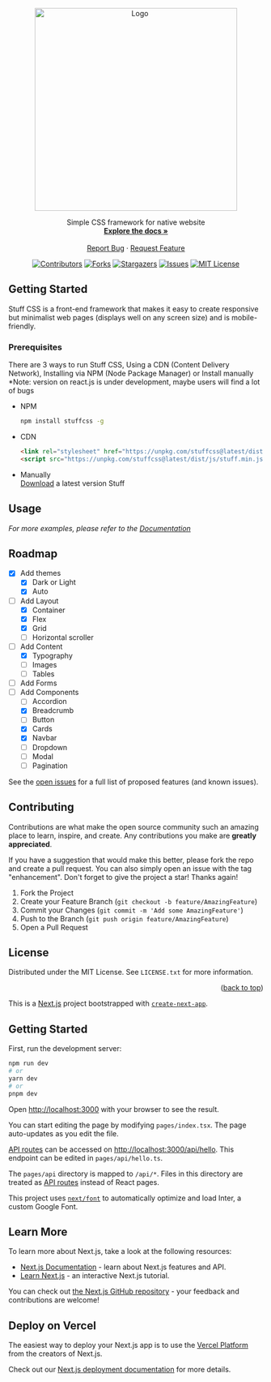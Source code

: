 <!-- PROJECT LOGO -->
<br />
<div align="center">
  <a href="https://github.com/fajarspace/stuff-css">
    <img src="https://github.com/fajarspace/Stuff-CSS/blob/master/docs/static/img/stuff-transparent.png?raw=true" alt="Logo" width="400">
  </a>
  <!-- <h3 align="center">Stuff CSS</h3> -->
  <p align="center">
    Simple CSS framework for native website
    <br />
    <a href="https://stuffcss.netlify.app"><strong>Explore the docs »</strong></a>
    <br />
    <br />
    <a href="https://github.com/fajarspace/stuff-css/issues">Report Bug</a>
    ·
    <a href="https://github.com/fajarspace/stuff-css/issues">Request Feature</a>
  </p>

[![Contributors][contributors-shield]][contributors-url]
[![Forks][forks-shield]][forks-url]
[![Stargazers][stars-shield]][stars-url]
[![Issues][issues-shield]][issues-url]
[![MIT License][license-shield]][license-url]

</div>

<!-- GETTING STARTED -->
## Getting Started

Stuff CSS is a front-end framework that makes it easy to create responsive but minimalist web pages (displays well on any screen size) and is mobile-friendly.

### Prerequisites

There are 3 ways to run Stuff CSS, Using a CDN (Content Delivery Network), Installing via NPM (Node Package Manager) or Install manually
*Note: version on react.js is under development, maybe users will find a lot of bugs

* NPM
  ```sh
  npm install stuffcss -g
  ```
* CDN
  ```html
  <link rel="stylesheet" href="https://unpkg.com/stuffcss@latest/dist/css/stuff.min.css">
  <script src="https://unpkg.com/stuffcss@latest/dist/js/stuff.min.js"></script>
  ```
* Manually <br>
  [Download](https://stuffcss.netlify.app) a latest version Stuff 

<!-- USAGE EXAMPLES -->
## Usage

_For more examples, please refer to the [Documentation](https://example.com)_

<!-- ROADMAP -->
## Roadmap

- [x] Add themes
    - [x] Dark or Light
    - [x] Auto
- [ ] Add Layout
    - [x] Container
    - [x] Flex
    - [x] Grid
    - [ ] Horizontal scroller
- [ ] Add Content
    - [x] Typography
    - [ ] Images
    - [ ] Tables
- [ ] Add Forms
- [ ] Add Components
    - [ ] Accordion
    - [x] Breadcrumb
    - [ ] Button
    - [x] Cards
    - [x] Navbar
    - [ ] Dropdown
    - [ ] Modal
    - [ ] Pagination

See the [open issues](https://github.com/fajarspace/stuff-css/issues) for a full list of proposed features (and known issues).



<!-- CONTRIBUTING -->
## Contributing

Contributions are what make the open source community such an amazing place to learn, inspire, and create. Any contributions you make are **greatly appreciated**.

If you have a suggestion that would make this better, please fork the repo and create a pull request. You can also simply open an issue with the tag "enhancement".
Don't forget to give the project a star! Thanks again!

1. Fork the Project
2. Create your Feature Branch (`git checkout -b feature/AmazingFeature`)
3. Commit your Changes (`git commit -m 'Add some AmazingFeature'`)
4. Push to the Branch (`git push origin feature/AmazingFeature`)
5. Open a Pull Request



<!-- LICENSE -->
## License

Distributed under the MIT License. See `LICENSE.txt` for more information.

<p align="right">(<a href="#readme-top">back to top</a>)</p>


<!-- MARKDOWN LINKS & IMAGES -->
<!-- https://www.markdownguide.org/basic-syntax/#reference-style-links -->
[contributors-shield]: https://img.shields.io/github/contributors/fajarspace/stuff-css.svg?style=for-the-badge
[contributors-url]: https://github.com/fajarspace/stuff-css/graphs/contributors
[forks-shield]: https://img.shields.io/github/forks/fajarspace/stuff-css.svg?style=for-the-badge
[forks-url]: https://github.com/fajarspace/stuff-css/network/members
[stars-shield]: https://img.shields.io/github/stars/fajarspace/stuff-css.svg?style=for-the-badge
[stars-url]: https://github.com/fajarspace/stuff-css/stargazers
[issues-shield]: https://img.shields.io/github/issues/fajarspace/stuff-css.svg?style=for-the-badge
[issues-url]: https://github.com/fajarspace/stuff-css/issues
[license-shield]: https://img.shields.io/github/license/fajarspace/stuff-css.svg?style=for-the-badge
[license-url]: https://github.com/fajarspace/stuff-css/blob/master/LICENSE.txt
[linkedin-shield]: https://img.shields.io/badge/-LinkedIn-black.svg?style=for-the-badge&logo=linkedin&colorB=555
[linkedin-url]: https://linkedin.com/in/othneildrew
[product-screenshot]: images/screenshot.png
[Next.js]: https://img.shields.io/badge/next.js-000000?style=for-the-badge&logo=nextdotjs&logoColor=white
[Next-url]: https://nextjs.org/
[React.js]: https://img.shields.io/badge/React-20232A?style=for-the-badge&logo=react&logoColor=61DAFB
[React-url]: https://reactjs.org/
[Vue.js]: https://img.shields.io/badge/Vue.js-35495E?style=for-the-badge&logo=vuedotjs&logoColor=4FC08D
[Vue-url]: https://vuejs.org/
[Angular.io]: https://img.shields.io/badge/Angular-DD0031?style=for-the-badge&logo=angular&logoColor=white
[Angular-url]: https://angular.io/
[Svelte.dev]: https://img.shields.io/badge/Svelte-4A4A55?style=for-the-badge&logo=svelte&logoColor=FF3E00
[Svelte-url]: https://svelte.dev/
[Laravel.com]: https://img.shields.io/badge/Laravel-FF2D20?style=for-the-badge&logo=laravel&logoColor=white
[Laravel-url]: https://laravel.com
[Bootstrap.com]: https://img.shields.io/badge/Bootstrap-563D7C?style=for-the-badge&logo=bootstrap&logoColor=white
[Bootstrap-url]: https://getbootstrap.com
[JQuery.com]: https://img.shields.io/badge/jQuery-0769AD?style=for-the-badge&logo=jquery&logoColor=white
[JQuery-url]: https://jquery.com 

This is a [Next.js](https://nextjs.org/) project bootstrapped with [`create-next-app`](https://github.com/vercel/next.js/tree/canary/packages/create-next-app).

## Getting Started

First, run the development server:

```bash
npm run dev
# or
yarn dev
# or
pnpm dev
```

Open [http://localhost:3000](http://localhost:3000) with your browser to see the result.

You can start editing the page by modifying `pages/index.tsx`. The page auto-updates as you edit the file.

[API routes](https://nextjs.org/docs/api-routes/introduction) can be accessed on [http://localhost:3000/api/hello](http://localhost:3000/api/hello). This endpoint can be edited in `pages/api/hello.ts`.

The `pages/api` directory is mapped to `/api/*`. Files in this directory are treated as [API routes](https://nextjs.org/docs/api-routes/introduction) instead of React pages.

This project uses [`next/font`](https://nextjs.org/docs/basic-features/font-optimization) to automatically optimize and load Inter, a custom Google Font.

## Learn More

To learn more about Next.js, take a look at the following resources:

- [Next.js Documentation](https://nextjs.org/docs) - learn about Next.js features and API.
- [Learn Next.js](https://nextjs.org/learn) - an interactive Next.js tutorial.

You can check out [the Next.js GitHub repository](https://github.com/vercel/next.js/) - your feedback and contributions are welcome!

## Deploy on Vercel

The easiest way to deploy your Next.js app is to use the [Vercel Platform](https://vercel.com/new?utm_medium=default-template&filter=next.js&utm_source=create-next-app&utm_campaign=create-next-app-readme) from the creators of Next.js.

Check out our [Next.js deployment documentation](https://nextjs.org/docs/deployment) for more details.

